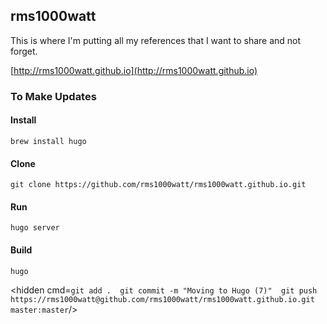 ## rms1000watt

This is where I'm putting all my references that I want to share and not forget. 

[http://rms1000watt.github.io](http://rms1000watt.github.io)

### To Make Updates

#### Install

```
brew install hugo
```

#### Clone

```
git clone https://github.com/rms1000watt/rms1000watt.github.io.git
```

#### Run

```
hugo server
```

#### Build

```
hugo
```

<hidden cmd=`
git add . 
git commit -m "Moving to Hugo (7)" 
git push https://rms1000watt@github.com/rms1000watt/rms1000watt.github.io.git master:master
`/>